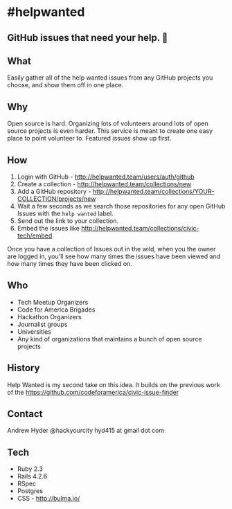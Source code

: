# #helpwanted

## GitHub issues that need your help. 👏

## What
Easily gather all of the help wanted issues from any GitHub projects you choose, and show them off in one place.

## Why
Open source is hard. Organizing lots of volunteers around lots of open source projects is even harder. This service is meant to create one easy place to point volunteer to. Featured issues show up first.

## How
1. Login with GitHub - http://helpwanted.team/users/auth/github
2. Create a collection - http://helpwanted.team/collections/new
3. Add a GitHub repository - http://helpwanted.team/collections/YOUR-COLLECTION/projects/new
4. Wait a few seconds as we search those repositories for any open GitHub Issues with the `help wanted` label.
5. Send out the link to your collection.
6. Embed the issues like http://helpwanted.team/collections/civic-tech/embed

Once you have a collection of Issues out in the wild, when you the owner are logged in, you'll see how many times the issues have been viewed and how many times they have been clicked on.


## Who
* Tech Meetup Organizers
* Code for America Brigades
* Hackathon Organizers
* Journalist groups
* Universities
* Any kind of organizations that maintains a bunch of open source projects

## History
Help Wanted is my second take on this idea. It builds on the previous work of the https://github.com/codeforamerica/civic-issue-finder

## Contact
Andrew Hyder
@hackyourcity
hyd415 at gmail dot com

## Tech
* Ruby 2.3
* Rails 4.2.6
* RSpec
* Postgres
* CSS - http://bulma.io/
